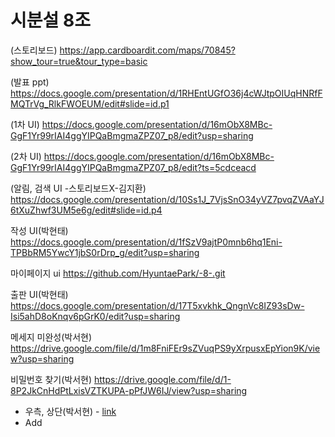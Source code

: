 ﻿# 시분설 8조

(스토리보드) https://app.cardboardit.com/maps/70845?show_tour=true&tour_type=basic

(발표 ppt) https://docs.google.com/presentation/d/1RHEntUGfO36j4cWJtpOIUqHNRfFMQTrVg_RlkFWOEUM/edit#slide=id.p1

(1차 UI) https://docs.google.com/presentation/d/16mObX8MBc-GgF1Yr99rIAI4ggYIPQaBmgmaZPZ07_p8/edit?usp=sharing

(2차 UI) https://docs.google.com/presentation/d/16mObX8MBc-GgF1Yr99rIAI4ggYIPQaBmgmaZPZ07_p8/edit?ts=5cdceacd

(알림, 검색 UI -스토리보드X-김지환) https://docs.google.com/presentation/d/10Ss1J_7VjsSnO34yVZ7pvqZVAaYJ6tXuZhwf3UM5e6g/edit#slide=id.p4

작성 UI(박현태) https://docs.google.com/presentation/d/1fSzV9ajtP0mnb6hq1Eni-TPBbRM5YwcY1jbS0rDrp_g/edit?usp=sharing

마이페이지 ui  https://github.com/HyuntaePark/-8-.git

출판 UI(박현태) https://docs.google.com/presentation/d/17T5xvkhk_QngnVc8IZ93sDw-Isi5ahD8oKnqv6pGrK0/edit?usp=sharing

메세지 미완성(박서현) https://drive.google.com/file/d/1m8FniFEr9sZVuqPS9yXrpusxEpYion9K/view?usp=sharing

비밀번호 찾기(박서현) https://drive.google.com/file/d/1-8P2JkCnHdPtLxisVZTKUPA-pPfJW6IJ/view?usp=sharing

- 우측, 상단(박서현) - [link](https://drive.google.com/file/d/1m1bAAfySk7dgqlowUUfa1Gt72-CTmfk_/view?usp=sharing)
- Add

